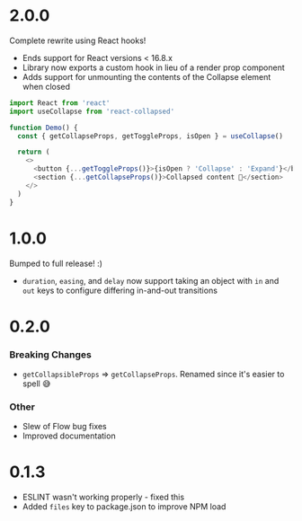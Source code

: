 # 2.0.0

Complete rewrite using React hooks!

- Ends support for React versions < 16.8.x
- Library now exports a custom hook in lieu of a render prop component
- Adds support for unmounting the contents of the Collapse element when closed

```js
import React from 'react'
import useCollapse from 'react-collapsed'

function Demo() {
  const { getCollapseProps, getToggleProps, isOpen } = useCollapse()

  return (
    <>
      <button {...getToggleProps()}>{isOpen ? 'Collapse' : 'Expand'}</button>
      <section {...getCollapseProps()}>Collapsed content 🙈</section>
    </>
  )
}
```

# 1.0.0

Bumped to full release! :)

- `duration`, `easing`, and `delay` now support taking an object with `in` and `out` keys to configure differing in-and-out transitions

# 0.2.0

### Breaking Changes

- `getCollapsibleProps` => `getCollapseProps`. Renamed since it's easier to spell 😅

### Other

- Slew of Flow bug fixes
- Improved documentation

# 0.1.3

- ESLINT wasn't working properly - fixed this
- Added `files` key to package.json to improve NPM load
